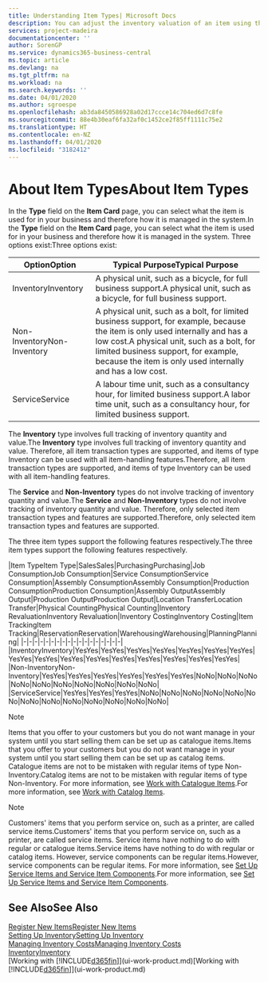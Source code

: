 ```yaml
---
title: Understanding Item Types| Microsoft Docs
description: You can adjust the inventory valuation of an item using the FIFO or Average costing methods, for example, when item costs change for reasons other than transactions.
services: project-madeira
documentationcenter: ''
author: SorenGP
ms.service: dynamics365-business-central
ms.topic: article
ms.devlang: na
ms.tgt_pltfrm: na
ms.workload: na
ms.search.keywords: ''
ms.date: 04/01/2020
ms.author: sgroespe
ms.openlocfilehash: ab3da8450586928a02d17ccce14c704ed6d7c8fe
ms.sourcegitcommit: 88e4b30eaf6fa32af0c1452ce2f85ff1111c75e2
ms.translationtype: HT
ms.contentlocale: en-NZ
ms.lasthandoff: 04/01/2020
ms.locfileid: "3182412"
---
```

# <a name="about-item-types"></a><span data-ttu-id="eabeb-103">About Item Types</span><span class="sxs-lookup"><span data-stu-id="eabeb-103">About Item Types</span></span>
<span data-ttu-id="eabeb-104">In the **Type** field on the **Item Card** page, you can select what the item is used for in your business and therefore how it is managed in the system.</span><span class="sxs-lookup"><span data-stu-id="eabeb-104">In the **Type** field on the **Item Card** page, you can select what the item is used for in your business and therefore how it is managed in the system.</span></span> <span data-ttu-id="eabeb-105">Three options exist:</span><span class="sxs-lookup"><span data-stu-id="eabeb-105">Three options exist:</span></span>

|<span data-ttu-id="eabeb-106">Option</span><span class="sxs-lookup"><span data-stu-id="eabeb-106">Option</span></span>|<span data-ttu-id="eabeb-107">Typical Purpose</span><span class="sxs-lookup"><span data-stu-id="eabeb-107">Typical Purpose</span></span>|
|------|-----------|
|<span data-ttu-id="eabeb-108">Inventory</span><span class="sxs-lookup"><span data-stu-id="eabeb-108">Inventory</span></span>|<span data-ttu-id="eabeb-109">A physical unit, such as a bicycle, for full business support.</span><span class="sxs-lookup"><span data-stu-id="eabeb-109">A physical unit, such as a bicycle, for full business support.</span></span>|
|<span data-ttu-id="eabeb-110">Non-Inventory</span><span class="sxs-lookup"><span data-stu-id="eabeb-110">Non-Inventory</span></span>|<span data-ttu-id="eabeb-111">A physical unit, such as a bolt, for limited business support, for example, because the item is only used internally and has a low cost.</span><span class="sxs-lookup"><span data-stu-id="eabeb-111">A physical unit, such as a bolt, for limited business support, for example, because the item is only used internally and has a low cost.</span></span>|
|<span data-ttu-id="eabeb-112">Service</span><span class="sxs-lookup"><span data-stu-id="eabeb-112">Service</span></span>|<span data-ttu-id="eabeb-113">A labour time unit, such as a consultancy hour, for limited business support.</span><span class="sxs-lookup"><span data-stu-id="eabeb-113">A labor time unit, such as a consultancy hour, for limited business support.</span></span>|

<span data-ttu-id="eabeb-114">The **Inventory** type involves full tracking of inventory quantity and value.</span><span class="sxs-lookup"><span data-stu-id="eabeb-114">The **Inventory** type involves full tracking of inventory quantity and value.</span></span> <span data-ttu-id="eabeb-115">Therefore, all item transaction types are supported, and items of type Inventory can be used with all item-handling features.</span><span class="sxs-lookup"><span data-stu-id="eabeb-115">Therefore, all item transaction types are supported, and items of type Inventory can be used with all item-handling features.</span></span>

<span data-ttu-id="eabeb-116">The **Service** and **Non-Inventory** types do not involve tracking of inventory quantity and value.</span><span class="sxs-lookup"><span data-stu-id="eabeb-116">The **Service** and **Non-Inventory** types do not involve tracking of inventory quantity and value.</span></span> <span data-ttu-id="eabeb-117">Therefore, only selected item transaction types and features are supported.</span><span class="sxs-lookup"><span data-stu-id="eabeb-117">Therefore, only selected item transaction types and features are supported.</span></span>

<span data-ttu-id="eabeb-118">The three item types support the following features respectively.</span><span class="sxs-lookup"><span data-stu-id="eabeb-118">The three item types support the following features respectively.</span></span>

|<span data-ttu-id="eabeb-119">Item Type</span><span class="sxs-lookup"><span data-stu-id="eabeb-119">Item Type</span></span>|<span data-ttu-id="eabeb-120">Sales</span><span class="sxs-lookup"><span data-stu-id="eabeb-120">Sales</span></span>|<span data-ttu-id="eabeb-121">Purchasing</span><span class="sxs-lookup"><span data-stu-id="eabeb-121">Purchasing</span></span>|<span data-ttu-id="eabeb-122">Job Consumption</span><span class="sxs-lookup"><span data-stu-id="eabeb-122">Job Consumption</span></span>|<span data-ttu-id="eabeb-123">Service Consumption</span><span class="sxs-lookup"><span data-stu-id="eabeb-123">Service Consumption</span></span>|<span data-ttu-id="eabeb-124">Assembly Consumption</span><span class="sxs-lookup"><span data-stu-id="eabeb-124">Assembly Consumption</span></span>|<span data-ttu-id="eabeb-125">Production Consumption</span><span class="sxs-lookup"><span data-stu-id="eabeb-125">Production Consumption</span></span>|<span data-ttu-id="eabeb-126">Assembly Output</span><span class="sxs-lookup"><span data-stu-id="eabeb-126">Assembly Output</span></span>|<span data-ttu-id="eabeb-127">Production Output</span><span class="sxs-lookup"><span data-stu-id="eabeb-127">Production Output</span></span>|<span data-ttu-id="eabeb-128">Location Transfer</span><span class="sxs-lookup"><span data-stu-id="eabeb-128">Location Transfer</span></span>|<span data-ttu-id="eabeb-129">Physical Counting</span><span class="sxs-lookup"><span data-stu-id="eabeb-129">Physical Counting</span></span>|<span data-ttu-id="eabeb-130">Inventory Revaluation</span><span class="sxs-lookup"><span data-stu-id="eabeb-130">Inventory Revaluation</span></span>|<span data-ttu-id="eabeb-131">Inventory Costing</span><span class="sxs-lookup"><span data-stu-id="eabeb-131">Inventory Costing</span></span>|<span data-ttu-id="eabeb-132">Item Tracking</span><span class="sxs-lookup"><span data-stu-id="eabeb-132">Item Tracking</span></span>|<span data-ttu-id="eabeb-133">Reservation</span><span class="sxs-lookup"><span data-stu-id="eabeb-133">Reservation</span></span>|<span data-ttu-id="eabeb-134">Warehousing</span><span class="sxs-lookup"><span data-stu-id="eabeb-134">Warehousing</span></span>|<span data-ttu-id="eabeb-135">Planning</span><span class="sxs-lookup"><span data-stu-id="eabeb-135">Planning</span></span>|
|-|-|-|-|-|-|-|-|-|-|-|-|-|-|-|-|-|-|
|<span data-ttu-id="eabeb-136">Inventory</span><span class="sxs-lookup"><span data-stu-id="eabeb-136">Inventory</span></span>|<span data-ttu-id="eabeb-137">Yes</span><span class="sxs-lookup"><span data-stu-id="eabeb-137">Yes</span></span>|<span data-ttu-id="eabeb-138">Yes</span><span class="sxs-lookup"><span data-stu-id="eabeb-138">Yes</span></span>|<span data-ttu-id="eabeb-139">Yes</span><span class="sxs-lookup"><span data-stu-id="eabeb-139">Yes</span></span>|<span data-ttu-id="eabeb-140">Yes</span><span class="sxs-lookup"><span data-stu-id="eabeb-140">Yes</span></span>|<span data-ttu-id="eabeb-141">Yes</span><span class="sxs-lookup"><span data-stu-id="eabeb-141">Yes</span></span>|<span data-ttu-id="eabeb-142">Yes</span><span class="sxs-lookup"><span data-stu-id="eabeb-142">Yes</span></span>|<span data-ttu-id="eabeb-143">Yes</span><span class="sxs-lookup"><span data-stu-id="eabeb-143">Yes</span></span>|<span data-ttu-id="eabeb-144">Yes</span><span class="sxs-lookup"><span data-stu-id="eabeb-144">Yes</span></span>|<span data-ttu-id="eabeb-145">Yes</span><span class="sxs-lookup"><span data-stu-id="eabeb-145">Yes</span></span>|<span data-ttu-id="eabeb-146">Yes</span><span class="sxs-lookup"><span data-stu-id="eabeb-146">Yes</span></span>|<span data-ttu-id="eabeb-147">Yes</span><span class="sxs-lookup"><span data-stu-id="eabeb-147">Yes</span></span>|<span data-ttu-id="eabeb-148">Yes</span><span class="sxs-lookup"><span data-stu-id="eabeb-148">Yes</span></span>|<span data-ttu-id="eabeb-149">Yes</span><span class="sxs-lookup"><span data-stu-id="eabeb-149">Yes</span></span>|<span data-ttu-id="eabeb-150">Yes</span><span class="sxs-lookup"><span data-stu-id="eabeb-150">Yes</span></span>|<span data-ttu-id="eabeb-151">Yes</span><span class="sxs-lookup"><span data-stu-id="eabeb-151">Yes</span></span>|<span data-ttu-id="eabeb-152">Yes</span><span class="sxs-lookup"><span data-stu-id="eabeb-152">Yes</span></span>|
|<span data-ttu-id="eabeb-153">Non-Inventory</span><span class="sxs-lookup"><span data-stu-id="eabeb-153">Non-Inventory</span></span>|<span data-ttu-id="eabeb-154">Yes</span><span class="sxs-lookup"><span data-stu-id="eabeb-154">Yes</span></span>|<span data-ttu-id="eabeb-155">Yes</span><span class="sxs-lookup"><span data-stu-id="eabeb-155">Yes</span></span>|<span data-ttu-id="eabeb-156">Yes</span><span class="sxs-lookup"><span data-stu-id="eabeb-156">Yes</span></span>|<span data-ttu-id="eabeb-157">Yes</span><span class="sxs-lookup"><span data-stu-id="eabeb-157">Yes</span></span>|<span data-ttu-id="eabeb-158">Yes</span><span class="sxs-lookup"><span data-stu-id="eabeb-158">Yes</span></span>|<span data-ttu-id="eabeb-159">Yes</span><span class="sxs-lookup"><span data-stu-id="eabeb-159">Yes</span></span>|<span data-ttu-id="eabeb-160">No</span><span class="sxs-lookup"><span data-stu-id="eabeb-160">No</span></span>|<span data-ttu-id="eabeb-161">No</span><span class="sxs-lookup"><span data-stu-id="eabeb-161">No</span></span>|<span data-ttu-id="eabeb-162">No</span><span class="sxs-lookup"><span data-stu-id="eabeb-162">No</span></span>|<span data-ttu-id="eabeb-163">No</span><span class="sxs-lookup"><span data-stu-id="eabeb-163">No</span></span>|<span data-ttu-id="eabeb-164">No</span><span class="sxs-lookup"><span data-stu-id="eabeb-164">No</span></span>|<span data-ttu-id="eabeb-165">No</span><span class="sxs-lookup"><span data-stu-id="eabeb-165">No</span></span>|<span data-ttu-id="eabeb-166">No</span><span class="sxs-lookup"><span data-stu-id="eabeb-166">No</span></span>|<span data-ttu-id="eabeb-167">No</span><span class="sxs-lookup"><span data-stu-id="eabeb-167">No</span></span>|<span data-ttu-id="eabeb-168">No</span><span class="sxs-lookup"><span data-stu-id="eabeb-168">No</span></span>|<span data-ttu-id="eabeb-169">No</span><span class="sxs-lookup"><span data-stu-id="eabeb-169">No</span></span>|
|<span data-ttu-id="eabeb-170">Service</span><span class="sxs-lookup"><span data-stu-id="eabeb-170">Service</span></span>|<span data-ttu-id="eabeb-171">Yes</span><span class="sxs-lookup"><span data-stu-id="eabeb-171">Yes</span></span>|<span data-ttu-id="eabeb-172">Yes</span><span class="sxs-lookup"><span data-stu-id="eabeb-172">Yes</span></span>|<span data-ttu-id="eabeb-173">Yes</span><span class="sxs-lookup"><span data-stu-id="eabeb-173">Yes</span></span>|<span data-ttu-id="eabeb-174">No</span><span class="sxs-lookup"><span data-stu-id="eabeb-174">No</span></span>|<span data-ttu-id="eabeb-175">No</span><span class="sxs-lookup"><span data-stu-id="eabeb-175">No</span></span>|<span data-ttu-id="eabeb-176">No</span><span class="sxs-lookup"><span data-stu-id="eabeb-176">No</span></span>|<span data-ttu-id="eabeb-177">No</span><span class="sxs-lookup"><span data-stu-id="eabeb-177">No</span></span>|<span data-ttu-id="eabeb-178">No</span><span class="sxs-lookup"><span data-stu-id="eabeb-178">No</span></span>|<span data-ttu-id="eabeb-179">No</span><span class="sxs-lookup"><span data-stu-id="eabeb-179">No</span></span>|<span data-ttu-id="eabeb-180">No</span><span class="sxs-lookup"><span data-stu-id="eabeb-180">No</span></span>|<span data-ttu-id="eabeb-181">No</span><span class="sxs-lookup"><span data-stu-id="eabeb-181">No</span></span>|<span data-ttu-id="eabeb-182">No</span><span class="sxs-lookup"><span data-stu-id="eabeb-182">No</span></span>|<span data-ttu-id="eabeb-183">No</span><span class="sxs-lookup"><span data-stu-id="eabeb-183">No</span></span>|<span data-ttu-id="eabeb-184">No</span><span class="sxs-lookup"><span data-stu-id="eabeb-184">No</span></span>|<span data-ttu-id="eabeb-185">No</span><span class="sxs-lookup"><span data-stu-id="eabeb-185">No</span></span>|<span data-ttu-id="eabeb-186">No</span><span class="sxs-lookup"><span data-stu-id="eabeb-186">No</span></span>|

> [!NOTE]
> <span data-ttu-id="eabeb-187">Items that you offer to your customers but you do not want manage in your system until you start selling them can be set up as catalogue items.</span><span class="sxs-lookup"><span data-stu-id="eabeb-187">Items that you offer to your customers but you do not want manage in your system until you start selling them can be set up as catalog items.</span></span> <span data-ttu-id="eabeb-188">Catalogue items are not to be mistaken with regular items of type Non-Inventory.</span><span class="sxs-lookup"><span data-stu-id="eabeb-188">Catalog items are not to be mistaken with regular items of type Non-Inventory.</span></span> <span data-ttu-id="eabeb-189">For more information, see [Work with Catalogue Items](inventory-how-work-nonstock-items.md).</span><span class="sxs-lookup"><span data-stu-id="eabeb-189">For more information, see [Work with Catalog Items](inventory-how-work-nonstock-items.md).</span></span>

> [!NOTE]
> <span data-ttu-id="eabeb-190">Customers' items that you perform service on, such as a printer, are called service items.</span><span class="sxs-lookup"><span data-stu-id="eabeb-190">Customers' items that you perform service on, such as a printer, are called service items.</span></span> <span data-ttu-id="eabeb-191">Service items have nothing to do with regular or catalogue items.</span><span class="sxs-lookup"><span data-stu-id="eabeb-191">Service items have nothing to do with regular or catalog items.</span></span> <span data-ttu-id="eabeb-192">However, service components can be regular items.</span><span class="sxs-lookup"><span data-stu-id="eabeb-192">However, service components can be regular items.</span></span> <span data-ttu-id="eabeb-193">For more information, see [Set Up Service Items and Service Item Components](service-how-setup-service-items.md).</span><span class="sxs-lookup"><span data-stu-id="eabeb-193">For more information, see [Set Up Service Items and Service Item Components](service-how-setup-service-items.md).</span></span>

## <a name="see-also"></a><span data-ttu-id="eabeb-194">See Also</span><span class="sxs-lookup"><span data-stu-id="eabeb-194">See Also</span></span>
[<span data-ttu-id="eabeb-195">Register New Items</span><span class="sxs-lookup"><span data-stu-id="eabeb-195">Register New Items</span></span>](inventory-how-register-new-items.md)  
[<span data-ttu-id="eabeb-196">Setting Up Inventory</span><span class="sxs-lookup"><span data-stu-id="eabeb-196">Setting Up Inventory</span></span>](inventory-setup-inventory.md)  
[<span data-ttu-id="eabeb-197">Managing Inventory Costs</span><span class="sxs-lookup"><span data-stu-id="eabeb-197">Managing Inventory Costs</span></span>](finance-manage-inventory-costs.md)  
[<span data-ttu-id="eabeb-198">Inventory</span><span class="sxs-lookup"><span data-stu-id="eabeb-198">Inventory</span></span>](inventory-manage-inventory.md)  
<span data-ttu-id="eabeb-199">[Working with [!INCLUDE[d365fin](includes/d365fin_md.md)]](ui-work-product.md)</span><span class="sxs-lookup"><span data-stu-id="eabeb-199">[Working with [!INCLUDE[d365fin](includes/d365fin_md.md)]](ui-work-product.md)</span></span>
